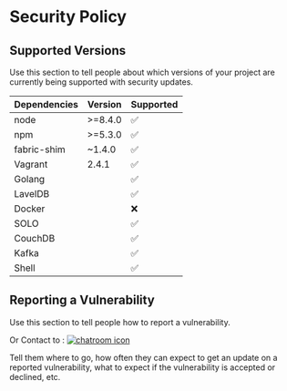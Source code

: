 # Security Policy

## Supported Versions

Use this section to tell people about which versions of your project are
currently being supported with security updates.

Dependencies    | Version | Supported          |
| ------------- | ------- | ------------------ |
| node          | >=8.4.0 | :white_check_mark: |
| npm           | >=5.3.0 | :white_check_mark: |
| fabric-shim   | ~1.4.0  | :white_check_mark: |
| Vagrant       | 2.4.1   | :white_check_mark: |
| Golang        |         | :white_check_mark: |
| LavelDB       |         | :white_check_mark: |
| Docker        |         | :x:                |
| SOLO          |         | :white_check_mark: |
| CouchDB       |         | :white_check_mark: |
| Kafka         |         | :white_check_mark: |
| Shell         |         | :white_check_mark: |

## Reporting a Vulnerability

Use this section to tell people how to report a vulnerability.

Or Contact to : [![chatroom icon](https://patrolavia.github.io/telegram-badge/chat.png)](https://t.me/Mekmun_Sopheaktra)

Tell them where to go, how often they can expect to get an update on a
reported vulnerability, what to expect if the vulnerability is accepted or
declined, etc.